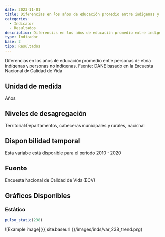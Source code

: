 ```yaml
---
date: 2023-11-01
title: Diferencias en los años de educación promedio entre indígenas y no indígenas
categories:
  - Indicator
  - Resultados
description: Diferencias en los años de educación promedio entre indígenas y no indígenas
type: Indicador
base: 2
tipo: Resultados
--- 
```


Diferencias en los años de educación promedio entre personas de etnia indígenas y personas no indígenas.
Fuente: DANE basado en la Encuesta Nacional de Calidad de Vida

## Unidad de medida
Años

## Niveles de desagregación
Territorial:Departamentos, cabeceras municipales y rurales, nacional

## Disponibilidad temporal
Esta variable está disponible para el periodo 2010 - 2020

## Fuente
Encuesta Nacional de Calidad de Vida (ECV)

## Gráficos Disponibles

### Estático

``` R
pulso_static(238)
```

![Example image]({{ site.baseurl }}/images/inds/var_238_trend.png)